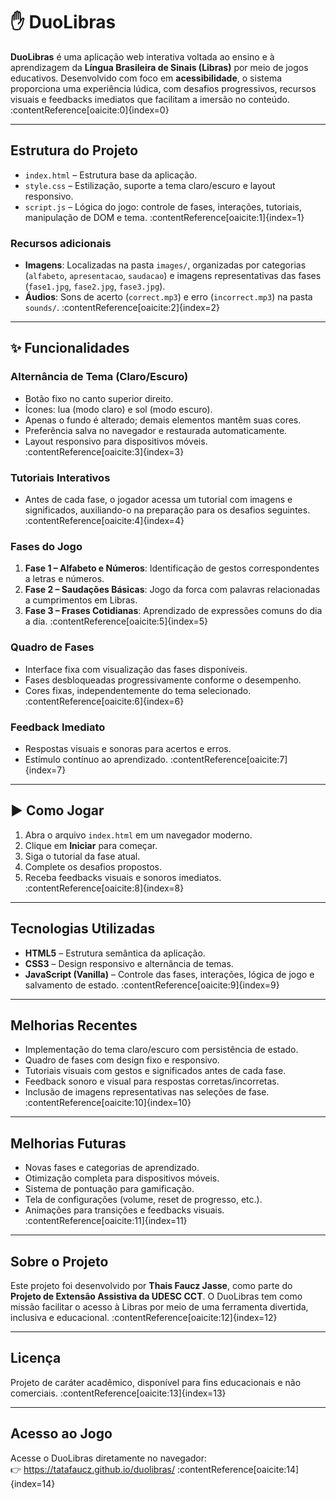 # ✋ DuoLibras

**DuoLibras** é uma aplicação web interativa voltada ao ensino e à aprendizagem da **Língua Brasileira de Sinais (Libras)** por meio de jogos educativos. Desenvolvido com foco em **acessibilidade**, o sistema proporciona uma experiência lúdica, com desafios progressivos, recursos visuais e feedbacks imediatos que facilitam a imersão no conteúdo. :contentReference[oaicite:0]{index=0}

---

##  Estrutura do Projeto

- `index.html` – Estrutura base da aplicação.  
- `style.css` – Estilização, suporte a tema claro/escuro e layout responsivo.  
- `script.js` – Lógica do jogo: controle de fases, interações, tutoriais, manipulação de DOM e tema. :contentReference[oaicite:1]{index=1}

### Recursos adicionais
- **Imagens**: Localizadas na pasta `images/`, organizadas por categorias (`alfabeto`, `apresentacao`, `saudacao`) e imagens representativas das fases (`fase1.jpg`, `fase2.jpg`, `fase3.jpg`).  
- **Áudios**: Sons de acerto (`correct.mp3`) e erro (`incorrect.mp3`) na pasta `sounds/`. :contentReference[oaicite:2]{index=2}

---

## ✨ Funcionalidades

###  Alternância de Tema (Claro/Escuro)
- Botão fixo no canto superior direito.  
- Ícones: lua (modo claro) e sol (modo escuro).  
- Apenas o fundo é alterado; demais elementos mantêm suas cores.  
- Preferência salva no navegador e restaurada automaticamente.  
- Layout responsivo para dispositivos móveis. :contentReference[oaicite:3]{index=3}

###  Tutoriais Interativos
- Antes de cada fase, o jogador acessa um tutorial com imagens e significados, auxiliando-o na preparação para os desafios seguintes. :contentReference[oaicite:4]{index=4}

###  Fases do Jogo
1. **Fase 1 – Alfabeto e Números**: Identificação de gestos correspondentes a letras e números.  
2. **Fase 2 – Saudações Básicas**: Jogo da forca com palavras relacionadas a cumprimentos em Libras.  
3. **Fase 3 – Frases Cotidianas**: Aprendizado de expressões comuns do dia a dia. :contentReference[oaicite:5]{index=5}

###  Quadro de Fases
- Interface fixa com visualização das fases disponíveis.  
- Fases desbloqueadas progressivamente conforme o desempenho.  
- Cores fixas, independentemente do tema selecionado. :contentReference[oaicite:6]{index=6}

###  Feedback Imediato
- Respostas visuais e sonoras para acertos e erros.  
- Estímulo contínuo ao aprendizado. :contentReference[oaicite:7]{index=7}

---

## ▶️ Como Jogar

1. Abra o arquivo `index.html` em um navegador moderno.  
2. Clique em **Iniciar** para começar.  
3. Siga o tutorial da fase atual.  
4. Complete os desafios propostos.  
5. Receba feedbacks visuais e sonoros imediatos. :contentReference[oaicite:8]{index=8}

---

##  Tecnologias Utilizadas

- **HTML5** – Estrutura semântica da aplicação.  
- **CSS3** – Design responsivo e alternância de temas.  
- **JavaScript (Vanilla)** – Controle das fases, interações, lógica de jogo e salvamento de estado. :contentReference[oaicite:9]{index=9}

---

##  Melhorias Recentes

- Implementação do tema claro/escuro com persistência de estado.  
- Quadro de fases com design fixo e responsivo.  
- Tutoriais visuais com gestos e significados antes de cada fase.  
- Feedback sonoro e visual para respostas corretas/incorretas.  
- Inclusão de imagens representativas nas seleções de fase. :contentReference[oaicite:10]{index=10}

---

##  Melhorias Futuras

- Novas fases e categorias de aprendizado.  
- Otimização completa para dispositivos móveis.  
- Sistema de pontuação para gamificação.  
- Tela de configurações (volume, reset de progresso, etc.).  
- Animações para transições e feedbacks visuais. :contentReference[oaicite:11]{index=11}

---

##  Sobre o Projeto

Este projeto foi desenvolvido por **Thais Faucz Jasse**, como parte do **Projeto de Extensão Assistiva da UDESC CCT**. O DuoLibras tem como missão facilitar o acesso à Libras por meio de uma ferramenta divertida, inclusiva e educacional. :contentReference[oaicite:12]{index=12}

---

##  Licença

Projeto de caráter acadêmico, disponível para fins educacionais e não comerciais. :contentReference[oaicite:13]{index=13}

---

##  Acesso ao Jogo

Acesse o DuoLibras diretamente no navegador:  
👉 https://tatafaucz.github.io/duolibras/ :contentReference[oaicite:14]{index=14}
